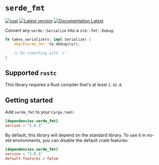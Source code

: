 # `serde_fmt`

[![rust](https://github.com/KodrAus/serde_fmt/actions/workflows/rust.yml/badge.svg)](https://github.com/KodrAus/serde_fmt/actions/workflows/rust.yml)
[![Latest version](https://img.shields.io/crates/v/serde_fmt.svg)](https://crates.io/crates/serde_fmt)
[![Documentation Latest](https://docs.rs/serde_fmt/badge.svg)](https://docs.rs/serde_fmt)

Convert any `serde::Serialize` into a `std::fmt::Debug`:

```rust
fn takes_serialize(v: impl Serialize) {
    dbg!(serde_fmt::to_debug(&v));

    // Do something with `v`
}
```

## Supported `rustc`

This library requires a Rust compiler that's at least `1.42.0`.

## Getting started

Add `serde_fmt` to your `Cargo.toml`:

```toml
[dependencies.serde_fmt]
version = "1.0.3"
```

By default, this library will depend on the standard library. To use it in no-std environments, you can disable the default crate features:

```toml
[dependencies.serde_fmt]
version = "1.0.3"
default-features = false
```
